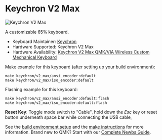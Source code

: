 # Keychron V2 Max

![Keychron V2 Max](https://cdn.shopify.com/s/files/1/0059/0630/1017/files/Keychron-V2-Max-wireless-mechanical-keyboard-1.jpg?v=1705993855)

A customizable 65% keyboard.

* Keyboard Maintainer: [Keychron](https://github.com/keychron)
* Hardware Supported: Keychron V2 Max
* Hardware Availability: [Keychron V2 Max QMK/VIA Wireless Custom Mechanical Keyboard](https://www.keychron.com/products/keychron-v2-max-qmk-via-wireless-custom-mechanical-keyboard)

Make example for this keyboard (after setting up your build environment):

    make keychron/v2_max/ansi_encoder:default
    make keychron/v2_max/iso_encoder:default

Flashing example for this keyboard:

    make keychron/v2_max/ansi_encoder:default:flash
    make keychron/v2_max/iso_encoder:default:flash

**Reset Key**: Toggle mode switch to "Cable", hold down the *Esc* key or reset button underneath space bar while connecting the USB cable,

See the [build environment setup](https://docs.qmk.fm/#/getting_started_build_tools) and the [make instructions](https://docs.qmk.fm/#/getting_started_make_guide) for more information. Brand new to QMK? Start with our [Complete Newbs Guide](https://docs.qmk.fm/#/newbs).
